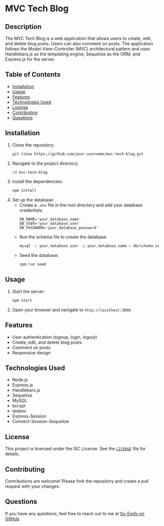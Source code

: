 # MVC Tech Blog

## Description

The MVC Tech Blog is a web application that allows users to create, edit, and delete blog posts. Users can also comment on posts. The application follows the Model-View-Controller (MVC) architectural pattern and uses Handlebars.js as the templating engine, Sequelize as the ORM, and Express.js for the server.

## Table of Contents

- [Installation](#installation)
- [Usage](#usage)
- [Features](#features)
- [Technologies Used](#technologies-used)
- [License](#license)
- [Contributing](#contributing)
- [Questions](#questions)

## Installation

1. Clone the repository:
    ```sh
    git clone https://github.com/your-username/mvc-tech-blog.git
    ```
2. Navigate to the project directory:
    ```sh
    cd mvc-tech-blog
    ```
3. Install the dependencies:
    ```sh
    npm install
    ```
4. Set up the database:
    - Create a `.env` file in the root directory and add your database credentials:
        ```
        DB_NAME='your_database_name'
        DB_USER='your_database_user'
        DB_PASSWORD='your_database_password'
        ```
    - Run the schema file to create the database:
        ```sh
        mysql -u your_database_user -p your_database_name < db/schema.sql
        ```
    - Seed the database:
        ```sh
        npm run seed
        ```

## Usage

1. Start the server:
    ```sh
    npm start
    ```
2. Open your browser and navigate to `http://localhost:3000`.

## Features

- User authentication (signup, login, logout)
- Create, edit, and delete blog posts
- Comment on posts
- Responsive design

## Technologies Used

- Node.js
- Express.js
- Handlebars.js
- Sequelize
- MySQL
- bcrypt
- dotenv
- Express-Session
- Connect-Session-Sequelize

## License

This project is licensed under the ISC License. See the [`LICENSE`](command:_github.copilot.openRelativePath?%5B%7B%22scheme%22%3A%22file%22%2C%22authority%22%3A%22%22%2C%22path%22%3A%22%2FC%3A%2FUsers%2Fesori%2FOneDrive%2Fa-coding-workspace%2Fbootcamp-berkeley%2Fchallenges%2FCha.%2012%20\(14\)%20-%20MVC-Tech-Blog%2FMVC-Tech-Blog%2FLICENSE%22%2C%22query%22%3A%22%22%2C%22fragment%22%3A%22%22%7D%2C%2298f22370-51b3-466b-97ba-4ae80a3ccf36%22%5D "c:\Users\esori\OneDrive\a-coding-workspace\bootcamp-berkeley\challenges\Cha. 12 (14) - MVC-Tech-Blog\MVC-Tech-Blog\LICENSE") file for details.

## Contributing

Contributions are welcome! Please fork the repository and create a pull request with your changes.

## Questions

If you have any questions, feel free to reach out to me at [So-Emily on GitHub](https://github.com/So-Emily).

